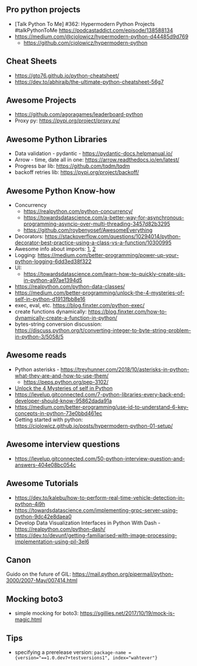 ## Pro python projects
* [Talk Python To Me] #362: Hypermodern Python Projects #talkPythonToMe https://podcastaddict.com/episode/138588134 
* https://medium.com/@cjolowicz/hypermodern-python-d44485d9d769
  * https://github.com/cjolowicz/hypermodern-python   

## Cheat Sheets
* https://gto76.github.io/python-cheatsheet/
* https://dev.to/abhirajb/the-ultimate-python-cheatsheet-56g7

## Awesome Projects
* https://github.com/agoragames/leaderboard-python
* Proxy py: https://pypi.org/project/proxy.py/

## Awesome Python Libraries
* Data validation - pydantic - https://pydantic-docs.helpmanual.io/
* Arrow - time, date all in one: https://arrow.readthedocs.io/en/latest/
* Progress bar lib: https://github.com/tqdm/tqdm
* backoff retries lib: https://pypi.org/project/backoff/

## Awesome Python Know-how 
* Concurrency 
  * https://realpython.com/python-concurrency/
  * https://towardsdatascience.com/a-better-way-for-asynchronous-programming-asyncio-over-multi-threading-3457d82b3295
  * https://github.com/roybenyosef/AwesomeEverything
* Decorators: https://stackoverflow.com/questions/10294014/python-decorator-best-practice-using-a-class-vs-a-function/10300995
* Awesome info about imports: [1](https://www.devdungeon.com/content/python-import-syspath-and-pythonpath-tutorial), [2](https://stackoverflow.com/questions/14132789/relative-imports-for-the-billionth-time)
* Logging: https://medium.com/better-programming/power-up-your-python-logging-6dd3ed38f322
* UI:
  * https://towardsdatascience.com/learn-how-to-quickly-create-uis-in-python-a97ae1394d5
* https://realpython.com/python-data-classes/
* https://medium.com/better-programming/unlock-the-4-mysteries-of-self-in-python-d1913fbb8e16
* exec, eval, etc. https://blog.finxter.com/python-exec/
* create functions dynamically: https://blog.finxter.com/how-to-dynamically-create-a-function-in-python/
* bytes-string conversion discussion: https://discuss.python.org/t/converting-integer-to-byte-string-problem-in-python-3/5058/5

## Awesome reads
* Python asterisks - https://treyhunner.com/2018/10/asterisks-in-python-what-they-are-and-how-to-use-them/
  * https://peps.python.org/pep-3102/ 
* [Unlock the 4 Mysteries of self in Python](https://link.medium.com/P96rqnmH44)
* https://levelup.gitconnected.com/7-python-libraries-every-back-end-developer-should-know-95862dada91a
* https://medium.com/better-programming/use-id-to-understand-6-key-concepts-in-python-73e0bbd461ec
* Getting started with python: https://cjolowicz.github.io/posts/hypermodern-python-01-setup/

## Awesome interview questions
* https://levelup.gitconnected.com/50-python-interview-question-and-answers-404e08bc054c

## Awesome Tutorials
* https://dev.to/kalebu/how-to-perform-real-time-vehicle-detection-in-python-4i9h
* https://towardsdatascience.com/implementing-grpc-server-using-python-9dc42e8daea0
* Develop Data Visualization Interfaces in Python With Dash - https://realpython.com/python-dash/
* https://dev.to/devunf/getting-familiarised-with-image-processing-implementation-using-pil-3el6

## Canon
Guido on the future of GIL:
https://mail.python.org/pipermail/python-3000/2007-May/007414.html

## Mocking boto3
* simple mocking for boto3: https://sgillies.net/2017/10/19/mock-is-magic.html

## Tips
* specifying a prerelease version: `package-name = {version="==1.0.dev7+testversions1", index="wahtever"}`
